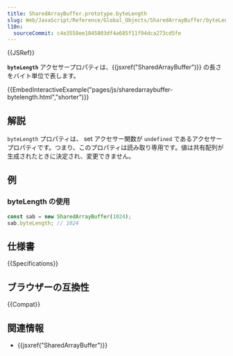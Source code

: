 ```yaml
---
title: SharedArrayBuffer.prototype.byteLength
slug: Web/JavaScript/Reference/Global_Objects/SharedArrayBuffer/byteLength
l10n:
  sourceCommit: c4e3558ee1045803df4a685f11f94dca273cd5fe
---
```


{{JSRef}}

**`byteLength`** アクセサープロパティは、{{jsxref("SharedArrayBuffer")}} の長さをバイト単位で表します。

{{EmbedInteractiveExample("pages/js/sharedarraybuffer-bytelength.html","shorter")}}

## 解説

`byteLength` プロパティは、 set アクセサー関数が `undefined` であるアクセサープロパティです。つまり、このプロパティは読み取り専用です。値は共有配列が生成されたときに決定され、変更できません。

## 例

### byteLength の使用

```js
const sab = new SharedArrayBuffer(1024);
sab.byteLength; // 1024
```

## 仕様書

{{Specifications}}

## ブラウザーの互換性

{{Compat}}

## 関連情報

- {{jsxref("SharedArrayBuffer")}}
